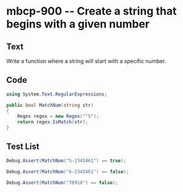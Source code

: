 # mbcp-900 -- Create a string that begins with a given number

## Text

Write a function where a string will start with a specific number.

## Code

```csharp
using System.Text.RegularExpressions;

public bool MatchNum(string str)
{
    Regex regex = new Regex("^5");
    return regex.IsMatch(str);
}
```

## Test List

```csharp
Debug.Assert(MatchNum("5-2345861") == true);
```

```csharp
Debug.Assert(MatchNum("6-2345861") == false);
```

```csharp
Debug.Assert(MatchNum("78910") == false);
```
